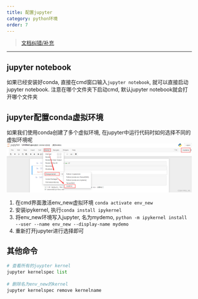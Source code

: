 ```yaml
---
title: 配置jupyter
category: python环境
order: 7
---
```


> [文档纠错/补充](https://github.com/dumengru/docs_codenotes/tree/master/docs/_docs)

---

## jupyter notebook

如果已经安装好conda, 直接在cmd窗口输入`jupyter notebook`, 就可以直接启动jupyter notebook. 注意在哪个文件夹下启动cmd, 默认jupyter notebook就会打开哪个文件夹

## jupyter配置conda虚拟环境

如果我们使用conda创建了多个虚拟环境, 在jupyter中运行代码时如何选择不同的虚拟环境呢
![](../../images/202211211821.png)

1. 在cmd界面激活env_new虚拟环境
`conda activate env_new`
2. 安装ipykernel, 执行`conda install ipykernel`
3. 将env_new环境写入jupyter, 名为mydemo, `python -m ipykernel install --user --name env_new --display-name mydemo`
4. 重新打开jupyter进行选择即可

## 其他命令

```python
# 查看所有的juypter kernel
jupyter kernelspec list

# 删除名为env_new的kernel
jupyter kernelspec remove kernelname
```